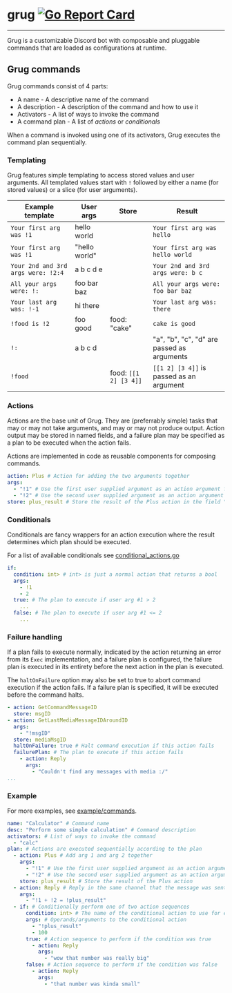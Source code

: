 # grug [![Go Report Card](https://goreportcard.com/badge/github.com/halworsen/grug)](https://goreportcard.com/report/github.com/halworsen/grug)

___

Grug is a customizable Discord bot with composable and pluggable commands that are loaded as configurations at runtime.

## Grug commands

Grug commands consist of 4 parts:

* A name - A descriptive name of the command
* A description - A description of the command and how to use it
* Activators - A list of ways to invoke the command
* A command plan - A list of *actions* or *conditionals*

When a command is invoked using one of its activators, Grug executes the command plan sequentially.

### Templating

Grug features simple templating to access stored values and user arguments. All templated values start with `!` followed by either a name (for stored values) or a slice (for user arguments).

| Example template | User args | Store | Result |
|------------------|-----------|-------|--------|
| `Your first arg was !1`| hello world | | `Your first arg was hello` |
| `Your first arg was !1`| "hello world" | | `Your first arg was hello world` |
| `Your 2nd and 3rd args were: !2:4` | a b c d e | | `Your 2nd and 3rd args were: b c` |
| `All your args were: !:` | foo bar baz | | `All your args were: foo bar baz` |
| `Your last arg was: !-1` | hi there | | `Your last arg was: there` |
| `!food is !2` | foo good | food: "cake" | `cake is good` |
| `!:` | a b c d | | "a", "b", "c", "d" are passed as arguments |
| `!food` | | food: `[[1 2] [3 4]]` | `[[1 2] [3 4]]` is passed as an argument |

### Actions

Actions are the base unit of Grug. They are (preferrably simple) tasks that may or may not take arguments, and may or may not produce output. Action output may be stored in named fields, and a failure plan may be specified as a plan to be executed when the action fails.

Actions are implemented in code as reusable components for composing commands.

```yaml
action: Plus # Action for adding the two arguments together
args:
  - "!1" # Use the first user supplied argument as an action argument for Plus
  - "!2" # Use the second user supplied argument as an action argument for Plus
store: plus_result # Store the result of the Plus action in the field "plus_result"
```

### Conditionals

Conditionals are fancy wrappers for an action execution where the result determines which plan should be executed.

For a list of available conditionals see [conditional_actions.go](./conditional_actions.go)

```yaml
if:
  condition: int> # int> is just a normal action that returns a bool
  args:
    - !1
    - 2
  true: # The plan to execute if user arg #1 > 2
    ...
  false: # The plan to execute if user arg #1 <= 2
    ...
```

### Failure handling

If a plan fails to execute normally, indicated by the action returning an error from its `Exec` implementation, and a failure plan is configured, the failure plan is executed in its entirety before the next action in the plan is executed.

The `haltOnFailure` option may also be set to true to abort command execution if the action fails. If a failure plan is specified, it will be executed before the command halts.

```yaml
- action: GetCommandMessageID
  store: msgID
- action: GetLastMediaMessageIDAroundID
  args:
    - "!msgID"
  store: mediaMsgID
  haltOnFailure: true # Halt command execution if this action fails
  failurePlan: # The plan to execute if this action fails
    - action: Reply
      args:
        - "Couldn't find any messages with media :/"
...
```

### Example

For more examples, see [example/commands](./example/commands).

```yaml
name: "Calculator" # Command name
desc: "Perform some simple calculation" # Command description
activators: # List of ways to invoke the command
  - "calc"
plan: # Actions are executed sequentially according to the plan
  - action: Plus # Add arg 1 and arg 2 together
    args:
      - "!1" # Use the first user supplied argument as an action argument for Plus
      - "!2" # Use the second user supplied argument as an action argument for Plus
    store: plus_result # Store the result of the Plus action
  - action: Reply # Reply in the same channel that the message was sent from
    args:
      - "!1 + !2 = !plus_result"
  - if: # Conditionally perform one of two action sequences
      condition: int> # The name of the conditional action to use for evaluating the condition
      args: # Operands/arguments to the conditional action
        - "!plus_result"
        - 100
      true: # Action sequence to perform if the condition was true
        - action: Reply
          args:
            - "wow that number was really big"
      false: # Action sequence to perform if the condition was false
        - action: Reply
          args:
            - "that number was kinda small"
```
